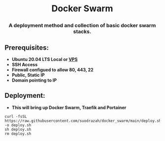 # <p align="center">Docker Swarm</p>
### <p align="center">A deployment method and collection of basic docker swarm stacks.</p>

## Prerequisites:
* **Ubuntu 20.04 LTS Local or [VPS](https://ca.ovh.com/au/order/vps/)**
* **SSH Access**
* **Firewall configued to allow 80, 443, 22**
* **Public, Static IP**
* **Domain pointing to IP**

## Deployment:
* **This will bring up Docker Swarm, Traefik and Portainer**
```
curl -fsSL https://raw.githubusercontent.com/suodrazah/docker_swarm/main/deploy.sh -o deploy.sh
sh deploy.sh
rm deploy.sh
```
